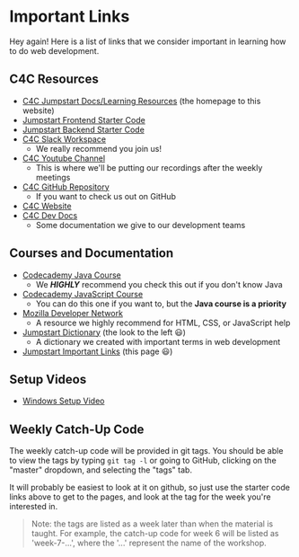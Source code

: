 # Important Links

Hey again! Here is a list of links that we consider important in learning how to
do web development.

## C4C Resources
- [C4C Jumpstart Docs/Learning Resources](/) (the homepage to this website)
- [Jumpstart Frontend Starter Code](https://github.com/Code-4-Community/jumpstart-frontend/tree/starter-code)
- [Jumpstart Backend Starter Code](https://github.com/Code-4-Community/jumpstart-backend/tree/starter-code)
- [C4C Slack Workspace](https://c4cneu.slack.com/)
    - We really recommend you join us!
- [C4C Youtube Channel](https://youtube.com/channel/UC7FI2u_BVjB0EkKMmx-yibA)
    - This is where we'll be putting our recordings after the weekly meetings
- [C4C GitHub Repository](https://github.com/Code-4-Community)
    - If you want to check us out on GitHub
- [C4C Website](https://c4cneu.com)
- [C4C Dev Docs](https://docs.c4cneu.com)
    - Some documentation we give to our development teams
    
## Courses and Documentation 

- [Codecademy Java Course](https://www.codecademy.com/learn/learn-java)
    - We __*HIGHLY*__ recommend you check this out if you don't know Java
- [Codecademy JavaScript Course](https://www.codecademy.com/learn/introduction-to-javascript)
    - You can do this one if you want to, but the __Java course is a priority__
- [Mozilla Developer Network](https://developer.mozilla.org/en-US/)
    - A resource we highly recommend for HTML, CSS, or JavaScript help
- [Jumpstart Dictionary](/jumpstart/dictionary) (the look to the left 😃)
    - A dictionary we created with important terms in web development
- [Jumpstart Important Links](/jumpstart/important_links) (this page 😃)

## Setup Videos

- [Windows Setup Video](https://drive.google.com/file/d/1S7MC9T52kpLTLFJfahayczOvMtDNI6gg/view?usp=sharing)

## Weekly Catch-Up Code

The weekly catch-up code will be provided in git tags. You should be able to view
the tags by typing `git tag -l` or going to GitHub, clicking on the "master" dropdown,
and selecting the "tags" tab.

It will probably be easiest to look at it on github, so just use the starter code
links above to get to the pages, and look at the tag for the week you're interested
in.

>Note: the tags are listed as a week later than when the material is taught.
>For example, the catch-up code for week 6 will be listed as 'week-7-...', where
>the '...' represent the name of the workshop.